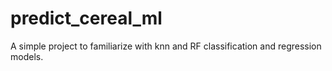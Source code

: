 # predict_cereal_ml
A simple project to familiarize with knn and RF classification and regression models.
